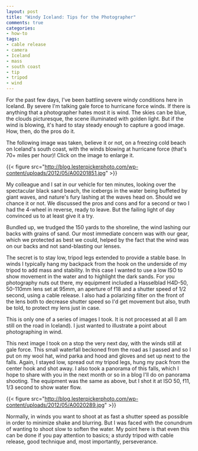 ```yaml
---
layout: post
title: "Windy Iceland: Tips for the Photographer"
comments: true
categories:
- how-to
tags:
- cable release
- camera
- Iceland
- mass
- south coast
- tip
- tripod
- wind
---
```

For the past few days, I've been battling severe windy conditions here in Iceland. By severe I'm talking gale force to hurricane force winds. If there is anything that a photographer hates most it is wind. The skies can be blue, the clouds picturesque, the scene illuminated with golden light. But if the wind is blowing, it's hard to stay steady enough to capture a good image. How, then, do the pros do it.

The following image was taken, believe it or not, on a freezing cold beach on Iceland's south coast, with the winds blowing at hurricane force (that's 70+ miles per hour)! Click on the image to enlarge it.

{{< figure src="http://blog.lesterpickerphoto.com/wp-content/uploads/2012/05/A00201851.jpg" >}}

My colleague and I sat in our vehicle for ten minutes, looking over the spectacular black sand beach, the icebergs in the water being buffeted by giant waves, and nature's fury lashing at the waves head on. Should we chance it or not. We discussed the pros and cons and for a second or two I had the 4-wheel in reverse, ready to leave. But the failing light of day convinced us to at least give it a try.

Bundled up, we trudged the 150 yards to the shoreline, the wind lashing our backs with grains of sand. Our most immediate concern was with our gear, which we protected as best we could, helped by the fact that the wind was on our backs and not sand-blasting our lenses.

The secret is to stay low, tripod legs extended to provide a stable base. In winds I typically hang my backpack from the hook on the underside of my tripod to add mass and stability. In this case I wanted to use a low ISO to show movement in the water and to highlight the dark sands. For you photography nuts out there, my equipment included a Hasselblad H4D-50, 50-110mm lens set at 95mm, an aperture of f18 and a shutter speed of 1/2 second, using a cable release. I also had a polarizing filter on the front of the lens both to decrease shutter speed so I'd get movement but also, truth be told, to protect my lens just in case.

This is only one of a series of images I took. It is not processed at all (I am still on the road in Iceland). I just wanted to illustrate a point about photographing in wind.

This next image I took on a stop the very next day, with the winds still at gale force. This small waterfall beckoned from the road as I passed and so I put on my wool hat, wind parka and hood and gloves and set up next to the falls. Again, I stayed low, spread out my tripod legs, hung my pack from the center hook and shot away. I also took a panorama of this falls, which I hope to share with you in the next month or so in a blog I'll do on panorama shooting. The equipment was the same as above, but I shot it at ISO 50, f11, 1/3 second to show water flow.

{{< figure src="http://blog.lesterpickerphoto.com/wp-content/uploads/2012/05/A0020289.jpg" >}}

Normally, in winds you want to shoot at as fast a shutter speed as possible in order to minimize shake and blurring. But I was faced with the conundrum of wanting to shoot slow to soften the water. My point here is that even this can be done if you pay attention to basics; a sturdy tripod with cable release, good technique and, most importantly, perseverance.